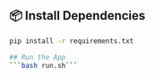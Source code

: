 ## 📦 Install Dependencies

```bash
pip install -r requirements.txt

## Run the App
```bash run.sh```
